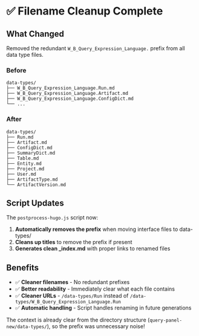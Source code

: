 # ✅ Filename Cleanup Complete

## What Changed

Removed the redundant `W_B_Query_Expression_Language.` prefix from all data type files.

### Before
```
data-types/
├── W_B_Query_Expression_Language.Run.md
├── W_B_Query_Expression_Language.Artifact.md
├── W_B_Query_Expression_Language.ConfigDict.md
└── ...
```

### After
```
data-types/
├── Run.md
├── Artifact.md
├── ConfigDict.md
├── SummaryDict.md
├── Table.md
├── Entity.md
├── Project.md
├── User.md
├── ArtifactType.md
└── ArtifactVersion.md
```

## Script Updates

The `postprocess-hugo.js` script now:
1. **Automatically removes the prefix** when moving interface files to data-types/
2. **Cleans up titles** to remove the prefix if present
3. **Generates clean _index.md** with proper links to renamed files

## Benefits

- ✅ **Cleaner filenames** - No redundant prefixes
- ✅ **Better readability** - Immediately clear what each file contains
- ✅ **Cleaner URLs** - `/data-types/Run` instead of `/data-types/W_B_Query_Expression_Language.Run`
- ✅ **Automatic handling** - Script handles renaming in future generations

The context is already clear from the directory structure (`query-panel-new/data-types/`), so the prefix was unnecessary noise!
